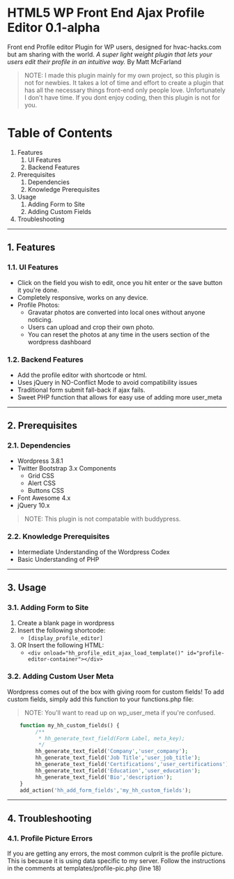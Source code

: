 # HTML5 WP Front End Ajax Profile Editor 0.1-alpha #
Front end Profile editor Plugin for WP users, designed for hvac-hacks.com but am sharing with the world.
*A super light weight plugin that lets your users edit their profile in an intuitive way.*
By Matt McFarland


> NOTE:
> I made this plugin mainly for my own project, so this plugin is not for newbies.  It takes a lot of time and effort to create a plugin that has
all the necessary things front-end only people love. Unfortunately I don't have time.
If you dont enjoy coding, then this plugin is not for you.

# Table of Contents #
1.  Features
    1.  UI Features
    2.  Backend Features
2.  Prerequisites
    1.  Dependencies
    2.  Knowledge Prerequisites
3.  Usage
    1.  Adding Form to Site
    2.  Adding Custom Fields
4.  Troubleshooting
___

##  1. Features ##

### 1.1. UI Features ###
*   Click on the field you wish to edit, once you hit enter or the save button it you're done.
*   Completely responsive, works on any device.
*   Profile Photos:
    * Gravatar photos are converted into local ones without anyone noticing.
    * Users can upload and crop their own photo.
    * You can reset the photos at any time in the users section of the wordpress dashboard

### 1.2. Backend Features ###
*   Add the profile editor with shortcode or html.
*   Uses jQuery in NO-Conflict Mode to avoid compatibility issues
*   Traditional form submit fall-back if ajax fails.
*   Sweet PHP function that allows for easy use of adding more user_meta

___

## 2. Prerequisites ##

### 2.1. Dependencies ###
*   Wordpress 3.8.1
*   Twitter Bootstrap 3.x Components
    * Grid CSS
    * Alert CSS
    * Buttons CSS
*   Font Awesome 4.x
*   jQuery 10.x

> NOTE:
> This plugin is not compatable with buddypress.

### 2.2. Knowledge Prerequisites ###
*   Intermediate Understanding of the Wordpress Codex
*   Basic Understanding of PHP

___

## 3. Usage ##

### 3.1. Adding Form to Site ###
1.  Create a blank page in wordpress
2.  Insert the following shortcode:
    *   `[display_profile_editor]`
3.  OR Insert the following HTML:
    *   `<div onload="hh_profile_edit_ajax_load_template()" id="profile-editor-container"></div>`

### 3.2. Adding Custom User Meta ###
Wordpress comes out of the box with giving room for custom fields!
To add custom fields, simply add this function to your functions.php file:

> NOTE:
> You'll want to read up on wp_user_meta if you're confused.

```PHP
    function my_hh_custom_fields() {
         /**
          * hh_generate_text_field(Form Label, meta_key);
          */
         hh_generate_text_field('Company','user_company');
         hh_generate_text_field('Job Title','user_job_title');
         hh_generate_text_field('Certifications','user_certifications');
         hh_generate_text_field('Education','user_education');
         hh_generate_text_field('Bio','description');
    }
    add_action('hh_add_form_fields','my_hh_custom_fields');
```
___

## 4. Troubleshooting ##

### 4.1. Profile Picture Errors ###

If you are getting any errors, the most common culprit is the profile picture.  This is because it is using data
specific to my server.  Follow the instructions in the comments at templates/profile-pic.php (line 18)